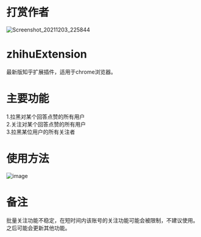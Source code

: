 # 打赏作者
![Screenshot_20211203_225844](https://user-images.githubusercontent.com/73088281/144623878-d70ea5d7-b036-4eca-a040-f159214207ab.jpg)
# zhihuExtension
最新版知乎扩展插件，适用于chrome浏览器。
# 主要功能
1.拉黑对某个回答点赞的所有用户  
2.关注对某个回答点赞的所有用户  
3.拉黑某位用户的所有关注者
# 使用方法
![image](https://user-images.githubusercontent.com/73088281/144615114-f9562ec5-44cd-4862-9ff0-72032083ac9a.png)
# 备注
批量关注功能不稳定，在短时间内该账号的关注功能可能会被限制，不建议使用。  
之后可能会更新其他功能。
